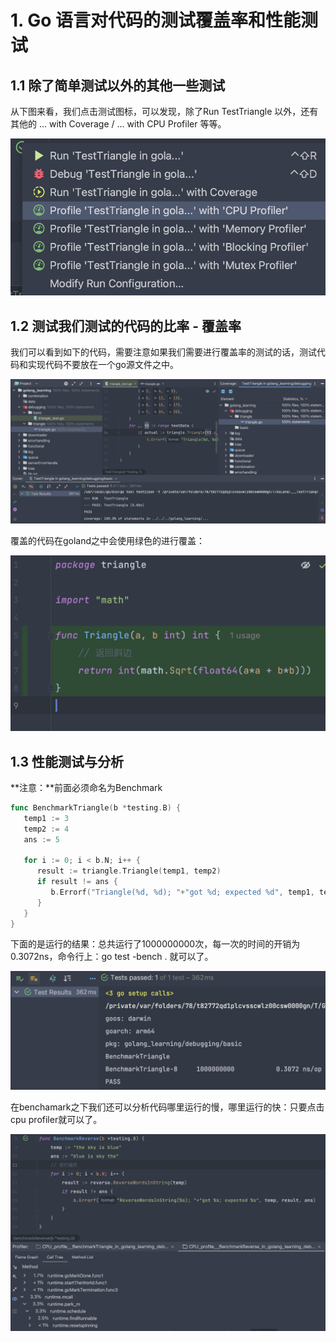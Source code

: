 # 1. Go 语言对代码的测试覆盖率和性能测试

## 1.1 除了简单测试以外的其他一些测试

从下图来看，我们点击测试图标，可以发现，除了Run TestTriangle 以外，还有其他的 ... with Coverage / ... with CPU Profiler 等等。

![image-20230118155140478](./pictures/image-20230118155140478.png)

## 1.2 测试我们测试的代码的比率 - 覆盖率

我们可以看到如下的代码，需要注意如果我们需要进行覆盖率的测试的话，测试代码和实现代码不要放在一个go源文件之中。

![image-20230118160057638](./pictures/image-20230118160057638.png)

覆盖的代码在goland之中会使用绿色的进行覆盖：

![image-20230118160306712](./pictures/image-20230118160306712.png)

## 1.3 性能测试与分析

**注意：**前面必须命名为Benchmark

```go
func BenchmarkTriangle(b *testing.B) {
   temp1 := 3
   temp2 := 4
   ans := 5

   for i := 0; i < b.N; i++ {
      result := triangle.Triangle(temp1, temp2)
      if result != ans {
         b.Errorf("Triangle(%d, %d); "+"got %d; expected %d", temp1, temp2, result, ans)
      }
   }
}
```

下面的是运行的结果：总共运行了1000000000次，每一次的时间的开销为0.3072ns，命令行上：go test -bench . 就可以了。

![image-20230118161739558](./pictures/image-20230118161739558.png)

在benchamark之下我们还可以分析代码哪里运行的慢，哪里运行的快：只要点击cpu profiler就可以了。

![image-20230118164541711](./pictures/image-20230118164541711.png)